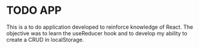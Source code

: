 # TODO APP

This is a to do application developed to reinforce knowledge of React. The objective was to learn the useReducer hook and to develop my ability to create a CRUD in localStorage.